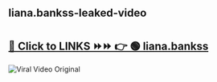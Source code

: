 
 ## liana.bankss-leaked-video 

# <h2><a href="https://clipsfans.com/liana.bankss&ref=git">🔗 Click to LINKS ⏩⏩ 👉 🟢 liana.bankss </a></h2>

<a href="https://clipsfans.com/liana.bankss&ref=git" rel="nofollow" data-target="animated-image.originalLink"><img src="https://i.ibb.co.com/xMMVF88/686577567.gif" alt="Viral Video Original" style="max-width: 100%; display: inline-block;" data-target="animated-image.originalImage"></a>
